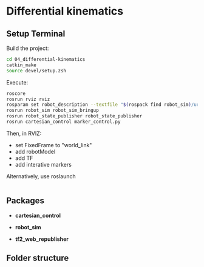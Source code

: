 # Differential kinematics


## Setup Terminal

Build the project:
```bash
cd 04_differential-kinematics
catkin_make
source devel/setup.zsh
```

Execute:

```bash
roscore
rosrun rviz rviz
rosparam set robot_description --textfile "$(rospack find robot_sim)/urdf/kuka_lwr_arm.urdf"
rosrun robot_sim robot_sim_bringup
rosrun robot_state_publisher robot_state_publisher
rosrun cartesian_control marker_control.py
```
Then, in RVIZ:
- set FixedFrame to "world_link"
- add robotModel
- add TF
- add interative markers

Alternatively, use roslaunch
```bash
```


## Packages

- **cartesian_control**

- **robot_sim**

- **tf2_web_republisher**



## Folder structure
```bash


